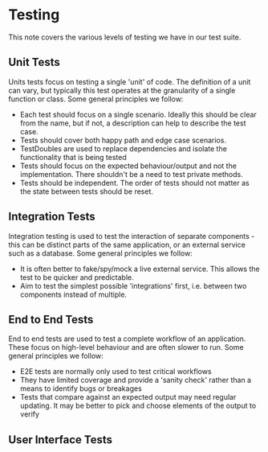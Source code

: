 # Testing

This note covers the various levels of testing we have in our test suite.

## Unit Tests

Units tests focus on testing a single 'unit' of code. The definition of a unit can vary, but typically this test operates at the granularity of a single function or class. Some general principles we follow: 
* Each test should focus on a single scenario. Ideally this should be clear from the name, but if not, a description can help to describe the test case. 
* Tests should cover both happy path and edge case scenarios. 
* TestDoubles are used to replace dependencies and isolate the functionality that is being tested
* Tests should focus on the expected behaviour/output and not the implementation. There shouldn't be a need to test private methods.
* Tests should be independent. The order of tests should not matter as the state between tests should be reset. 

## Integration Tests

Integration testing is used to test the interaction of separate components - this can be distinct parts of the same application, or an external service such as a database. Some general principles we follow:
* It is often better to fake/spy/mock a live external service. This allows the test to be quicker and predictable. 
* Aim to test the simplest possible 'integrations' first, i.e. between two components instead of multiple.

## End to End Tests

End to end tests are used to test a complete workflow of an application. These focus on high-level behaviour and are often slower to run. Some general principles we follow:
* E2E tests are normally only used to test critical workflows
* They have limited coverage and provide a 'sanity check' rather than a means to identify bugs or breakages
* Tests that compare against an expected output may need regular updating. It may be better to pick and choose elements of the output to verify 

## User Interface Tests

